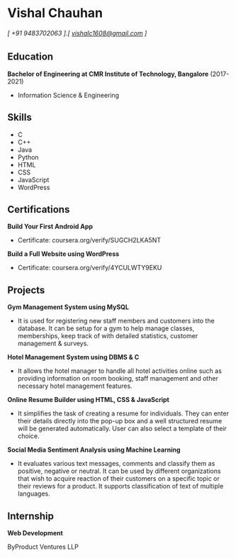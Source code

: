 Vishal Chauhan
======

###### [ +91 9483702063 ].[ vishalc1608@gmail.com ]


Education
---------
**Bachelor of Engineering at CMR Institute of Technology, Bangalore** (2017-2021)

- Information Science & Engineering 


Skills
---------
- C
- C++
- Java
- Python
- HTML
- CSS
- JavaScript
- WordPress


Certifications
------
**Build Your First Android App** 
- Certificate: coursera.org/verify/SUGCH2LKA5NT

**Build a Full Website using WordPress** 
- Certificate: coursera.org/verify/4YCULWTY9EKU


Projects
------
**Gym Management System using MySQL**

- It is used for registering new staff members and customers into the database. It can be setup for a gym to help manage classes, memberships, keep track of with detailed statistics, customer management & surveys.

**Hotel Management System using DBMS & C**

- It allows the hotel manager to handle all hotel activities online such as providing information on room booking, staff management and other necessary hotel management features.

**Online Resume Builder using HTML, CSS & JavaScript**

- It simplifies the task of creating a resume for individuals. They can enter their details directly into the pop-up box and a well structured resume will be generated automatically. User can also select a template of their choice.

**Social Media Sentiment Analysis using Machine Learning**

- It evaluates various text messages, comments and classify them as positive, negative or neutral. It can be used by different organizations that wish to acquire reaction of their customers on a specific topic or their reviews for a product. It supports classification of text of multiple languages.


Internship
--------
**Web Development**

ByProduct Ventures LLP
